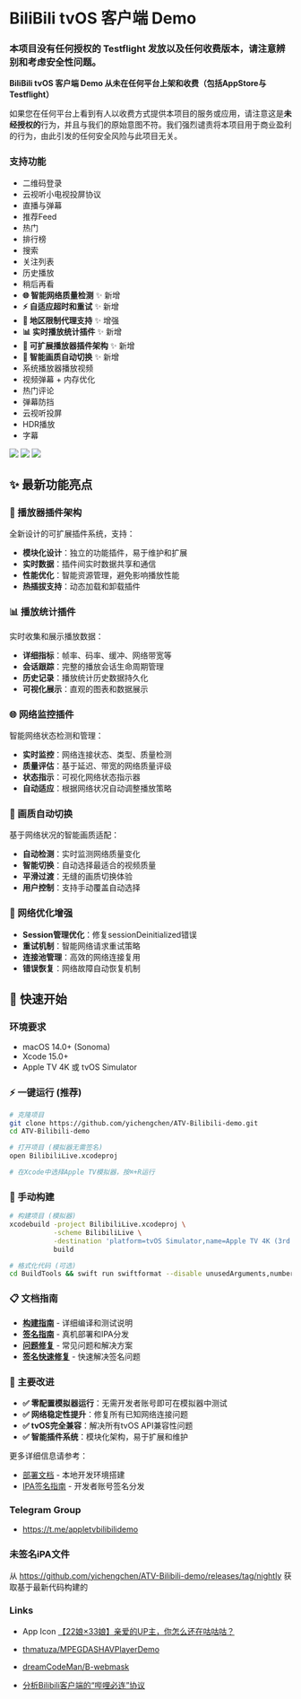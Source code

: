# BiliBili tvOS 客户端 Demo

### 本项目没有任何授权的 Testflight 发放以及任何收费版本，请注意辨别和考虑安全性问题。

 **BiliBili tvOS 客户端 Demo 从未在任何平台上架和收费（包括AppStore与Testflight）**

 如果您在任何平台上看到有人以收费方式提供本项目的服务或应用，请注意这是**未经授权的**行为，并且与我们的原始意图不符。我们强烈谴责将本项目用于商业盈利的行为，由此引发的任何安全风险与此项目无关。


### 支持功能
- 二维码登录
- 云视听小电视投屏协议
- 直播与弹幕
- 推荐Feed
- 热门
- 排行榜
- 搜索
- 关注列表
- 历史播放
- 稍后再看
- **🌐 智能网络质量检测** ✨ 新增
- **⚡ 自适应超时和重试** ✨ 新增  
- **🎯 地区限制代理支持** ✨ 增强
- **📊 实时播放统计插件** ✨ 新增
- **🔌 可扩展播放器插件架构** ✨ 新增
- **🧠 智能画质自动切换** ✨ 新增
- 系统播放器播放视频
- 视频弹幕 + 内存优化
- 热门评论
- 弹幕防挡
- 云视听投屏
- HDR播放
- 字幕

 ![](imgs/1.jpg)
 ![](imgs/2.jpg)
 ![](imgs/3.png)

## ✨ 最新功能亮点

### 🔌 播放器插件架构
全新设计的可扩展插件系统，支持：
- **模块化设计**：独立的功能插件，易于维护和扩展
- **实时数据**：插件间实时数据共享和通信
- **性能优化**：智能资源管理，避免影响播放性能
- **热插拔支持**：动态加载和卸载插件

### 📊 播放统计插件
实时收集和展示播放数据：
- **详细指标**：帧率、码率、缓冲、网络带宽等
- **会话跟踪**：完整的播放会话生命周期管理
- **历史记录**：播放统计历史数据持久化
- **可视化展示**：直观的图表和数据展示

### 🌐 网络监控插件
智能网络状态检测和管理：
- **实时监控**：网络连接状态、类型、质量检测
- **质量评估**：基于延迟、带宽的网络质量评级
- **状态指示**：可视化网络状态指示器
- **自动适应**：根据网络状况自动调整播放策略

### 🧠 画质自动切换
基于网络状况的智能画质适配：
- **自动检测**：实时监测网络质量变化
- **智能切换**：自动选择最适合的视频质量
- **平滑过渡**：无缝的画质切换体验
- **用户控制**：支持手动覆盖自动选择

### 🎯 网络优化增强
- **Session管理优化**：修复sessionDeinitialized错误
- **重试机制**：智能网络请求重试策略
- **连接池管理**：高效的网络连接复用
- **错误恢复**：网络故障自动恢复机制

## 🚀 快速开始

### 环境要求
- macOS 14.0+ (Sonoma)
- Xcode 15.0+
- Apple TV 4K 或 tvOS Simulator

### ⚡ 一键运行 (推荐)
```bash
# 克隆项目
git clone https://github.com/yichengchen/ATV-Bilibili-demo.git
cd ATV-Bilibili-demo

# 打开项目 (模拟器无需签名)
open BilibiliLive.xcodeproj

# 在Xcode中选择Apple TV模拟器，按⌘+R运行
```

### 🔧 手动构建
```bash
# 构建项目 (模拟器)
xcodebuild -project BilibiliLive.xcodeproj \
           -scheme BilibiliLive \
           -destination 'platform=tvOS Simulator,name=Apple TV 4K (3rd generation)' \
           build

# 格式化代码 (可选)
cd BuildTools && swift run swiftformat --disable unusedArguments,numberFormatting,redundantReturn,andOperator,anyObjectProtocol,trailingClosures,redundantFileprivate --ranges nospace --swiftversion 5 ../
```

### 📋 文档指南
- **[构建指南](BUILD_GUIDE.md)** - 详细编译和测试说明
- **[签名指南](docs/IPA_SIGNING.md)** - 真机部署和IPA分发
- **[问题修复](BUG.md)** - 常见问题和解决方案
- **[签名快速修复](SIGNING_FIX.md)** - 快速解决签名问题

### 🎯 主要改进
- **✅ 零配置模拟器运行**：无需开发者账号即可在模拟器中测试
- **✅ 网络稳定性提升**：修复所有已知网络连接问题
- **✅ tvOS完全兼容**：解决所有tvOS API兼容性问题
- **✅ 智能插件系统**：模块化架构，易于扩展和维护

更多详细信息请参考：
- [部署文档](docs/DEPLOYMENT.md) - 本地开发环境搭建
- [IPA签名指南](docs/IPA_SIGNING.md) - 开发者账号签名分发



### Telegram Group
 - https://t.me/appletvbilibilidemo

### 未签名iPA文件

从 https://github.com/yichengchen/ATV-Bilibili-demo/releases/tag/nightly 获取基于最新代码构建的

### Links

- App Icon [【22娘×33娘】亲爱的UP主，你怎么还在咕咕咕？](https://www.bilibili.com/video/BV1AB4y1k7em)

- [thmatuza/MPEGDASHAVPlayerDemo](https://github.com/thmatuza/MPEGDASHAVPlayerDemo)

- [dreamCodeMan/B-webmask](https://github.com/dreamCodeMan/B-webmask)

- [分析Bilibili客户端的“哔哩必连”协议](https://xfangfang.github.io/028)
